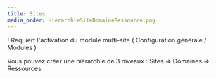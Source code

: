 ```yaml
---
title: Sites
media_order: HierarchieSiteDomaineRessource.png
---
```


! Requiert l'activation du module multi-site ( Configuration générale / Modules )

Vous pouvez créer une hiérarchie de 3 niveaux : Sites => Domaines => Ressources